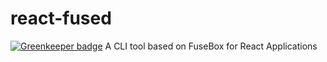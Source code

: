 # react-fused

[![Greenkeeper badge](https://badges.greenkeeper.io/osdevisnot/react-fused.svg)](https://greenkeeper.io/)
A CLI tool based on FuseBox for React Applications
